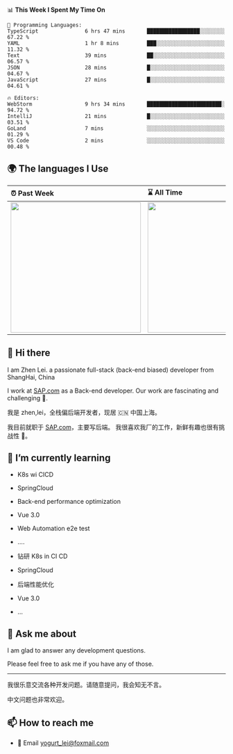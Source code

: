 <!--START_SECTION:waka-->
📊 **This Week I Spent My Time On** 

```text
💬 Programming Languages: 
TypeScript               6 hrs 47 mins       █████████████████░░░░░░░░   67.22 % 
YAML                     1 hr 8 mins         ███░░░░░░░░░░░░░░░░░░░░░░   11.32 % 
Text                     39 mins             ██░░░░░░░░░░░░░░░░░░░░░░░   06.57 % 
JSON                     28 mins             █░░░░░░░░░░░░░░░░░░░░░░░░   04.67 % 
JavaScript               27 mins             █░░░░░░░░░░░░░░░░░░░░░░░░   04.61 % 

🔥 Editors: 
WebStorm                 9 hrs 34 mins       ████████████████████████░   94.72 % 
IntelliJ                 21 mins             █░░░░░░░░░░░░░░░░░░░░░░░░   03.51 % 
GoLand                   7 mins              ░░░░░░░░░░░░░░░░░░░░░░░░░   01.29 % 
VS Code                  2 mins              ░░░░░░░░░░░░░░░░░░░░░░░░░   00.48 % 
```


<!--END_SECTION:waka-->


## 🌍 The languages I Use

| ⏰ Past Week                                                                                                                                                  | ⌛️ All Time                                                                                                                                                  |
| :------------------------------------------------------------------------------------------------------------------------------------------------------------ | :------------------------------------------------------------------------------------------------------------------------------------------------------------ |
| <a href="https://wakatime.com/@9a64fd4e-85ff-48a6-a0c1-e09ecd80bab9"> <img src="https://wakatime.com/share/@9a64fd4e-85ff-48a6-a0c1-e09ecd80bab9/5f97c4a7-f918-43db-bace-c48898f1cd61.svg" height="300px"></a> | <a href="https://wakatime.com/@9a64fd4e-85ff-48a6-a0c1-e09ecd80bab9"><img src="https://wakatime.com/share/@9a64fd4e-85ff-48a6-a0c1-e09ecd80bab9/455e730b-0452-4b83-9bc2-fb46e42553a7.svg" height="300px"></a> |

## 👋 Hi there

I am Zhen Lei. a passionate full-stack (back-end biased) developer from ShangHai, China

I work at [SAP.com](https://www.sap.com) as a Back-end developer.
Our work are fascinating and challenging 💪.

我是 zhen,lei，全栈偏后端开发者，现居 🇨🇳 中国上海。

我目前就职于 [SAP.com](https://www.sap.cn)，主要写后端。
我很喜欢我厂的工作，新鲜有趣也很有挑战性 💪。

## 🌱 I’m currently learning

- K8s wi CICD
- SpringCloud
- Back-end performance optimization
- Vue 3.0
- Web Automation e2e test
- ....

- 钻研 K8s in CI CD
- SpringCloud
- 后端性能优化
- Vue 3.0
- ...

## 💬 Ask me about

I am glad to answer any development questions.

Please feel free to ask me if you have any of those.

---

我很乐意交流各种开发问题。请随意提问，我会知无不言。

中文问题也非常欢迎。

## 📫 How to reach me

- 📧 Email [yogurt_lei@foxmail.com](mailto:yogurt_lei@foxmail.com)

